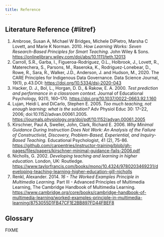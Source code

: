 ```yaml
---
title: Reference
---
```


## Literature Reference {#litref}

1. Ambrose, Susan A, Michael W Bridges, Michele DiPietro, Marsha C Lovett, and Marie K Norman. 2010. _How Learning Works: Seven Research-Based Principles for Smart Teaching._ John Wiley & Sons. https://onlinelibrary.wiley.com/doi/abs/10.1111/teth.12013
1. Carroll, S.R., Garba, I., Figueroa-Rodríguez, O.L., Holbrook, J., Lovett, R., Materechera, S., Parsons, M., Raseroka, K., Rodriguez-Lonebear, D., Rowe, R., Sara, R., Walker, J.D., Anderson, J. and Hudson, M., 2020. The CARE Principles for Indigenous Data Governance.  Data Science Journal,  19(1), p.43.DOI: https://doi.org/10.5334/dsj-2020-043
1. Hacker, D. J., Bol, L., Horgan, D. D., & Rakow, E. A. 2000. _Test prediction and performance in a classroom context._ Journal of Educational Psychology, 92(1), 160–170. https://doi.org/10.1037/0022-0663.92.1.160
1. Lujan, Heidi L and DiCarlo, Stephen E. 2005. _Too much teaching, not enough learning: what is the solution?_ Adv Physiol Educ 30: 17–22, 2006; doi:10.1152/advan.00061.2005. https://journals.physiology.org/doi/pdf/10.1152/advan.00061.2005
1. Kirschner, Paul A, Sweller, John, Clark, Richard E. 2006. _Why Minimal Guidance During Instruction Does Not Work: An Analysis of the Failure of Constructivist, Discovery, Problem-Based, Experiential, and Inquiry-Based Teaching._ Educational Psychologist, 41 (2), 75-86. https://github.com/carpentries/instructor-training/blob/gh-pages/files/papers/kirschner-minimal-guidance-fails-2006.pdf
1. Nicholls, G. 2002. _Developing teaching and learning in higher education._ London, UK: Routledge. https://www.taylorfrancis.com/books/mono/10.4324/9780203469231/developing-teaching-learning-higher-education-gill-nicholls
1. Renkl, Alexander. 2014. _16 - The Worked Examples Principle in Multimedia Learning._ Part III - Advanced Principles of Multimedia Learning, The Cambridge Handbook of Multimedia Learning. https://www.cambridge.org/core/books/cambridge-handbook-of-multimedia-learning/worked-examples-principle-in-multimedia-learning/8753055D1FB47CF1E2BB897FD44FBEF8



## Glossary

FIXME

